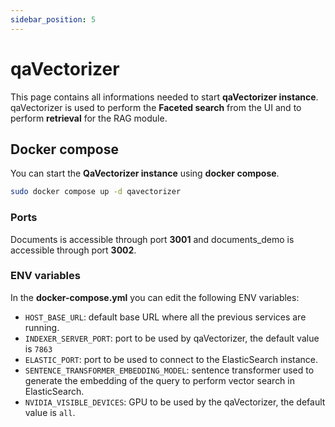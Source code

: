 ```yaml
---
sidebar_position: 5
---
```


# qaVectorizer

This page contains all informations needed to start **qaVectorizer instance**. <br />
qaVectorizer is used to perform the **Faceted search** from the UI and to perform **retrieval** for the RAG module.

## Docker compose

You can start the **QaVectorizer instance** using **docker compose**.

```bash
sudo docker compose up -d qavectorizer
```

### Ports

Documents is accessible through port **3001** and documents_demo is accessible through port **3002**.

### ENV variables

In the **docker-compose.yml** you can edit the following ENV variables:

- `HOST_BASE_URL`: default base URL where all the previous services are running.
- `INDEXER_SERVER_PORT`: port to be used by qaVectorizer, the default value is `7863`
- `ELASTIC_PORT`: port to be used to connect to the ElasticSearch instance.
- `SENTENCE_TRANSFORMER_EMBEDDING_MODEL`: sentence transformer used to generate the embedding of the query to perform vector search in ElasticSearch.
- `NVIDIA_VISIBLE_DEVICES`: GPU to be used by the qaVectorizer, the default value is `all`.
